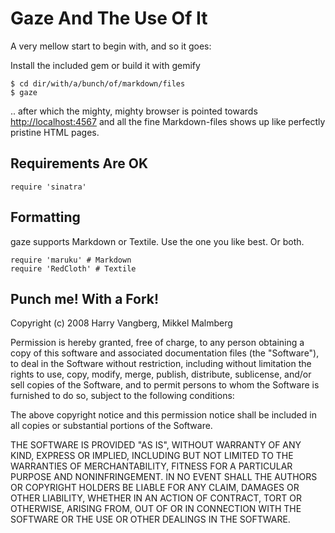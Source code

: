 # Gaze And The Use Of It
A very mellow start to begin with, and so it goes:

Install the included gem or build it with gemify
    
    $ cd dir/with/a/bunch/of/markdown/files
    $ gaze
    
.. after which the mighty, mighty browser is pointed towards [http://localhost:4567](http://localhost:4567)
and all the fine Markdown-files shows up like perfectly pristine HTML pages.

## Requirements Are OK
    
    require 'sinatra'
    
## Formatting

gaze supports Markdown or Textile. Use the one you like best. Or both.

    require 'maruku' # Markdown
    require 'RedCloth' # Textile

## Punch me! With a Fork!
Copyright (c) 2008 Harry Vangberg, Mikkel Malmberg

Permission is hereby granted, free of charge, to any person
obtaining a copy of this software and associated documentation
files (the "Software"), to deal in the Software without
restriction, including without limitation the rights to use,
copy, modify, merge, publish, distribute, sublicense, and/or sell
copies of the Software, and to permit persons to whom the
Software is furnished to do so, subject to the following
conditions:

The above copyright notice and this permission notice shall be
included in all copies or substantial portions of the Software.

THE SOFTWARE IS PROVIDED "AS IS", WITHOUT WARRANTY OF ANY KIND,
EXPRESS OR IMPLIED, INCLUDING BUT NOT LIMITED TO THE WARRANTIES
OF MERCHANTABILITY, FITNESS FOR A PARTICULAR PURPOSE AND
NONINFRINGEMENT. IN NO EVENT SHALL THE AUTHORS OR COPYRIGHT
HOLDERS BE LIABLE FOR ANY CLAIM, DAMAGES OR OTHER LIABILITY,
WHETHER IN AN ACTION OF CONTRACT, TORT OR OTHERWISE, ARISING
FROM, OUT OF OR IN CONNECTION WITH THE SOFTWARE OR THE USE OR
OTHER DEALINGS IN THE SOFTWARE.
